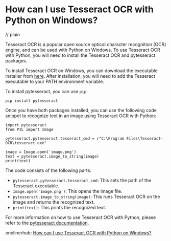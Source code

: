 # How can I use Tesseract OCR with Python on Windows?
// plain

Tesseract OCR is a popular open source optical character recognition (OCR) engine, and can be used with Python on Windows. To use Tesseract OCR with Python, you will need to install the Tesseract OCR and pytesseract packages.

To install Tesseract OCR on Windows, you can download the executable installer from [here](https://github.com/UB-Mannheim/tesseract/wiki). After installation, you will need to add the Tesseract executable to your PATH environment variable.

To install pytesseract, you can use `pip`:
```
pip install pytesseract
```

Once you have both packages installed, you can use the following code snippet to recognize text in an image using Tesseract OCR with Python:
```
import pytesseract
from PIL import Image

pytesseract.pytesseract.tesseract_cmd = r"C:\Program Files\Tesseract-OCR\tesseract.exe"

image = Image.open('image.png')
text = pytesseract.image_to_string(image)
print(text)
```

The code consists of the following parts:
* `pytesseract.pytesseract.tesseract_cmd`: This sets the path of the Tesseract executable.
* `Image.open('image.png')`: This opens the image file.
* `pytesseract.image_to_string(image)`: This runs Tesseract OCR on the image and returns the recognized text.
* `print(text)`: This prints the recognized text.

For more information on how to use Tesseract OCR with Python, please refer to the [pytesseract documentation](https://pypi.org/project/pytesseract/).

onelinerhub: [How can I use Tesseract OCR with Python on Windows?](https://onelinerhub.com/tesseract-ocr/how-can-i-use-tesseract-ocr-with-python-on-windows)